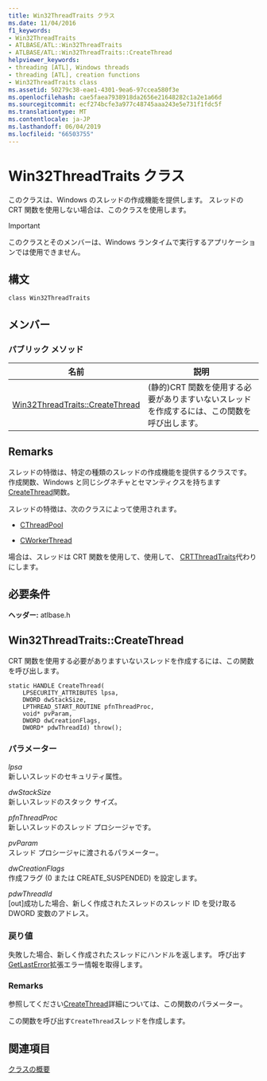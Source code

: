 ```yaml
---
title: Win32ThreadTraits クラス
ms.date: 11/04/2016
f1_keywords:
- Win32ThreadTraits
- ATLBASE/ATL::Win32ThreadTraits
- ATLBASE/ATL::Win32ThreadTraits::CreateThread
helpviewer_keywords:
- threading [ATL], Windows threads
- threading [ATL], creation functions
- Win32ThreadTraits class
ms.assetid: 50279c38-eae1-4301-9ea6-97ccea580f3e
ms.openlocfilehash: cae5faea7938918da2656e21648282c1a2e1a66d
ms.sourcegitcommit: ecf274bcfe3a977c48745aaa243e5e731f1fdc5f
ms.translationtype: MT
ms.contentlocale: ja-JP
ms.lasthandoff: 06/04/2019
ms.locfileid: "66503755"
---
```

# <a name="win32threadtraits-class"></a>Win32ThreadTraits クラス

このクラスは、Windows のスレッドの作成機能を提供します。 スレッドの CRT 関数を使用しない場合は、このクラスを使用します。

> [!IMPORTANT]
>  このクラスとそのメンバーは、Windows ランタイムで実行するアプリケーションでは使用できません。

## <a name="syntax"></a>構文

```
class Win32ThreadTraits
```

## <a name="members"></a>メンバー

### <a name="public-methods"></a>パブリック メソッド

|名前|説明|
|----------|-----------------|
|[Win32ThreadTraits::CreateThread](#createthread)|(静的)CRT 関数を使用する必要がありますいないスレッドを作成するには、この関数を呼び出します。|

## <a name="remarks"></a>Remarks

スレッドの特徴は、特定の種類のスレッドの作成機能を提供するクラスです。 作成関数、Windows と同じシグネチャとセマンティクスを持ちます[CreateThread](/windows/desktop/api/processthreadsapi/nf-processthreadsapi-createthread)関数。

スレッドの特徴は、次のクラスによって使用されます。

- [CThreadPool](../../atl/reference/cthreadpool-class.md)

- [CWorkerThread](../../atl/reference/cworkerthread-class.md)

場合は、スレッドは CRT 関数を使用して、使用して、 [CRTThreadTraits](../../atl/reference/crtthreadtraits-class.md)代わりにします。

## <a name="requirements"></a>必要条件

**ヘッダー:** atlbase.h

##  <a name="createthread"></a>  Win32ThreadTraits::CreateThread

CRT 関数を使用する必要がありますいないスレッドを作成するには、この関数を呼び出します。

```
static HANDLE CreateThread(
    LPSECURITY_ATTRIBUTES lpsa,
    DWORD dwStackSize,
    LPTHREAD_START_ROUTINE pfnThreadProc,
    void* pvParam,
    DWORD dwCreationFlags,
    DWORD* pdwThreadId) throw();
```

### <a name="parameters"></a>パラメーター

*lpsa*<br/>
新しいスレッドのセキュリティ属性。

*dwStackSize*<br/>
新しいスレッドのスタック サイズ。

*pfnThreadProc*<br/>
新しいスレッドのスレッド プロシージャです。

*pvParam*<br/>
スレッド プロシージャに渡されるパラメーター。

*dwCreationFlags*<br/>
作成フラグ (0 または CREATE_SUSPENDED) を設定します。

*pdwThreadId*<br/>
[out]成功した場合、新しく作成されたスレッドのスレッド ID を受け取る DWORD 変数のアドレス。

### <a name="return-value"></a>戻り値

失敗した場合、新しく作成されたスレッドにハンドルを返します。 呼び出す[GetLastError](/windows/desktop/api/errhandlingapi/nf-errhandlingapi-getlasterror)拡張エラー情報を取得します。

### <a name="remarks"></a>Remarks

参照してください[CreateThread](/windows/desktop/api/processthreadsapi/nf-processthreadsapi-createthread)詳細については、この関数のパラメーター。

この関数を呼び出す`CreateThread`スレッドを作成します。

## <a name="see-also"></a>関連項目

[クラスの概要](../../atl/atl-class-overview.md)

